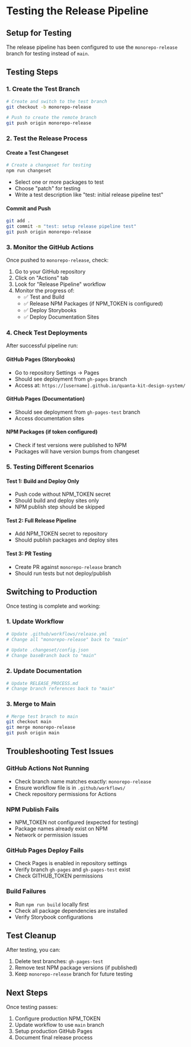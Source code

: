 # Testing the Release Pipeline

## Setup for Testing

The release pipeline has been configured to use the `monorepo-release` branch for testing instead of `main`.

## Testing Steps

### 1. Create the Test Branch

```bash
# Create and switch to the test branch
git checkout -b monorepo-release

# Push to create the remote branch
git push origin monorepo-release
```

### 2. Test the Release Process

#### Create a Test Changeset

```bash
# Create a changeset for testing
npm run changeset
```

- Select one or more packages to test
- Choose "patch" for testing
- Write a test description like "test: initial release pipeline test"

#### Commit and Push

```bash
git add .
git commit -m "test: setup release pipeline test"
git push origin monorepo-release
```

### 3. Monitor the GitHub Actions

Once pushed to `monorepo-release`, check:

1. Go to your GitHub repository
2. Click on "Actions" tab
3. Look for "Release Pipeline" workflow
4. Monitor the progress of:
   - ✅ Test and Build
   - ✅ Release NPM Packages (if NPM_TOKEN is configured)
   - ✅ Deploy Storybooks
   - ✅ Deploy Documentation Sites

### 4. Check Test Deployments

After successful pipeline run:

#### GitHub Pages (Storybooks)

- Go to repository Settings → Pages
- Should see deployment from `gh-pages` branch
- Access at: `https://[username].github.io/quanta-kit-design-system/`

#### GitHub Pages (Documentation)

- Should see deployment from `gh-pages-test` branch
- Access documentation sites

#### NPM Packages (if token configured)

- Check if test versions were published to NPM
- Packages will have version bumps from changeset

### 5. Testing Different Scenarios

#### Test 1: Build and Deploy Only

- Push code without NPM_TOKEN secret
- Should build and deploy sites only
- NPM publish step should be skipped

#### Test 2: Full Release Pipeline

- Add NPM_TOKEN secret to repository
- Should publish packages and deploy sites

#### Test 3: PR Testing

- Create PR against `monorepo-release` branch
- Should run tests but not deploy/publish

## Switching to Production

Once testing is complete and working:

### 1. Update Workflow

```bash
# Update .github/workflows/release.yml
# Change all "monorepo-release" back to "main"

# Update .changeset/config.json
# Change baseBranch back to "main"
```

### 2. Update Documentation

```bash
# Update RELEASE_PROCESS.md
# Change branch references back to "main"
```

### 3. Merge to Main

```bash
# Merge test branch to main
git checkout main
git merge monorepo-release
git push origin main
```

## Troubleshooting Test Issues

### GitHub Actions Not Running

- Check branch name matches exactly: `monorepo-release`
- Ensure workflow file is in `.github/workflows/`
- Check repository permissions for Actions

### NPM Publish Fails

- NPM_TOKEN not configured (expected for testing)
- Package names already exist on NPM
- Network or permission issues

### GitHub Pages Deploy Fails

- Check Pages is enabled in repository settings
- Verify branch `gh-pages` and `gh-pages-test` exist
- Check GITHUB_TOKEN permissions

### Build Failures

- Run `npm run build` locally first
- Check all package dependencies are installed
- Verify Storybook configurations

## Test Cleanup

After testing, you can:

1. Delete test branches: `gh-pages-test`
2. Remove test NPM package versions (if published)
3. Keep `monorepo-release` branch for future testing

## Next Steps

Once testing passes:

1. Configure production NPM_TOKEN
2. Update workflow to use `main` branch
3. Setup production GitHub Pages
4. Document final release process
